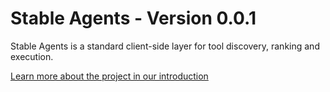 # Stable Agents - Version 0.0.1

Stable Agents is a standard client-side layer for tool discovery, ranking and execution. 

[Learn more about the project in our introduction](INTRO.MD)

